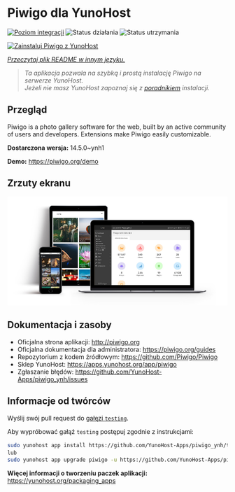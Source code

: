 <!--
To README zostało automatycznie wygenerowane przez <https://github.com/YunoHost/apps/tree/master/tools/readme_generator>
Nie powinno być ono edytowane ręcznie.
-->

# Piwigo dla YunoHost

[![Poziom integracji](https://apps.yunohost.org/badge/integration/piwigo)](https://ci-apps.yunohost.org/ci/apps/piwigo/)
![Status działania](https://apps.yunohost.org/badge/state/piwigo)
![Status utrzymania](https://apps.yunohost.org/badge/maintained/piwigo)

[![Zainstaluj Piwigo z YunoHost](https://install-app.yunohost.org/install-with-yunohost.svg)](https://install-app.yunohost.org/?app=piwigo)

*[Przeczytaj plik README w innym języku.](./ALL_README.md)*

> *Ta aplikacja pozwala na szybką i prostą instalację Piwigo na serwerze YunoHost.*  
> *Jeżeli nie masz YunoHost zapoznaj się z [poradnikiem](https://yunohost.org/install) instalacji.*

## Przegląd

Piwigo is a photo gallery software for the web, built by an active community of users and developers. Extensions make Piwigo easily customizable.


**Dostarczona wersja:** 14.5.0~ynh1

**Demo:** <https://piwigo.org/demo>

## Zrzuty ekranu

![Zrzut ekranu z Piwigo](./doc/screenshots/screenshot_Piwigo.jpg)

## Dokumentacja i zasoby

- Oficjalna strona aplikacji: <http://piwigo.org>
- Oficjalna dokumentacja dla administratora: <https://piwigo.org/guides>
- Repozytorium z kodem źródłowym: <https://github.com/Piwigo/Piwigo>
- Sklep YunoHost: <https://apps.yunohost.org/app/piwigo>
- Zgłaszanie błędów: <https://github.com/YunoHost-Apps/piwigo_ynh/issues>

## Informacje od twórców

Wyślij swój pull request do [gałęzi `testing`](https://github.com/YunoHost-Apps/piwigo_ynh/tree/testing).

Aby wypróbować gałąź `testing` postępuj zgodnie z instrukcjami:

```bash
sudo yunohost app install https://github.com/YunoHost-Apps/piwigo_ynh/tree/testing --debug
lub
sudo yunohost app upgrade piwigo -u https://github.com/YunoHost-Apps/piwigo_ynh/tree/testing --debug
```

**Więcej informacji o tworzeniu paczek aplikacji:** <https://yunohost.org/packaging_apps>
